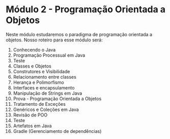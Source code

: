 # Módulo 2 - Programação Orientada a Objetos

Neste módulo estudaremos o paradigma de programação orientada a objetos. Nosso roteiro para esse módulo será:

1. Conhecendo o Java
2. Programação Processual em Java
3. Teste
4. Classes e Objetos
5. Construtores e Visibilidade
6. Relacionamento entre classes
7. Herança e Polimorfismo
8. Interfaces e encapsulamento
9. Manipulação de Strings em Java
10. Prova - Programação Orientada a Objetos
11. Tratamento de Exceções
12. Genéricos e Coleções em Java
13. Revisão de POO
14. Teste
15. Artefatos em Java
16. Gradle (Gerenciamento de dependências)